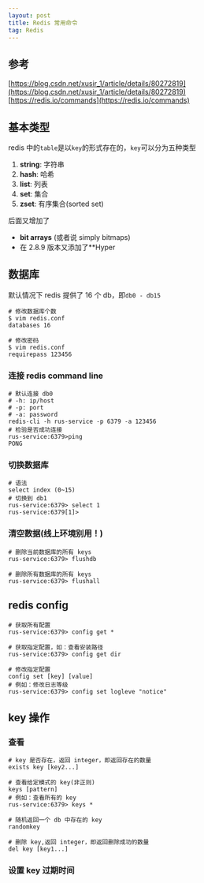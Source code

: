 ```yaml
---
layout: post
title: Redis 常用命令
tag: Redis
---
```


## 参考
[https://blog.csdn.net/xusir_1/article/details/80272819](https://blog.csdn.net/xusir_1/article/details/80272819)
[https://redis.io/commands](https://redis.io/commands)

## 基本类型
redis 中的`table`是以`key`的形式存在的，`key`可以分为五种类型

1. **string**: 字符串
2. **hash**: 哈希
3. **list**: 列表
4. **set**: 集合
5. **zset**: 有序集合(sorted set)

后面又增加了
* **bit arrays** (或者说 simply bitmaps)
* 在 2.8.9 版本又添加了**Hyper

## 数据库
默认情况下 redis 提供了 16 个 db，即`db0 - db15`
```shell
# 修改数据库个数
$ vim redis.conf
databases 16

# 修改密码
$ vim redis.conf
requirepass 123456
```

### 连接 redis command line 
```shell
# 默认连接 db0
# -h: ip/host
# -p: port
# -a: password
redis-cli -h rus-service -p 6379 -a 123456
# 检验是否成功连接
rus-service:6379>ping
PONG
```

### 切换数据库
```shell
# 语法 
select index (0~15)
# 切换到 db1
rus-service:6379> select 1
rus-service:6379[1]>
```


### 清空数据(线上环境别用！)
```shell
# 删除当前数据库的所有 keys
rus-service:6379> flushdb

# 删除所有数据库的所有 keys
rus-service:6379> flushall
```

## redis config
```shell
# 获取所有配置
rus-service:6379> config get *

# 获取指定配置，如：查看安装路径
rus-service:6379> config get dir 

# 修改指定配置
config set [key] [value]
# 例如：修改日志等级
rus-service:6379> config set logleve "notice"
```

## key 操作
### 查看
```shell
# key 是否存在，返回 integer，即返回存在的数量
exists key [key2...]

# 查看给定模式的 key(非正则)
keys [pattern]
# 例如：查看所有的 key
rus-service:6379> keys *

# 随机返回一个 db 中存在的 key
randomkey

# 删除 key,返回 integer，即返回删除成功的数量
del key [key1...] 
```

### 设置 key 过期时间
```shell

```

